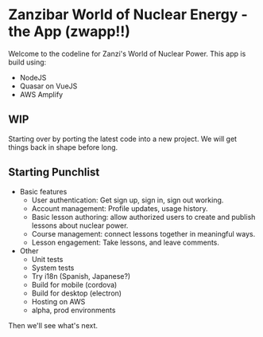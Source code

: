 # Zanzibar World of Nuclear Energy - the App (zwapp!!)

Welcome to the codeline for Zanzi's World of Nuclear Power. This app is build using:

- NodeJS
- Quasar on VueJS
- AWS Amplify

## WIP

Starting over by porting the latest code into a new project. We will get things back in shape before long.

## Starting Punchlist

- Basic features
  - User authentication: Get sign up, sign in, sign out working.
  - Account management: Profile updates, usage history.
  - Basic lesson authoring: allow authorized users to create and publish lessons about nuclear power.
  - Course management: connect lessons together in meaningful ways.
  - Lesson engagement: Take lessons, and leave comments.
- Other
  - Unit tests
  - System tests
  - Try i18n (Spanish, Japanese?)
  - Build for mobile (cordova)
  - Build for desktop (electron)
  - Hosting on AWS
  - alpha, prod environments

Then we'll see what's next.
